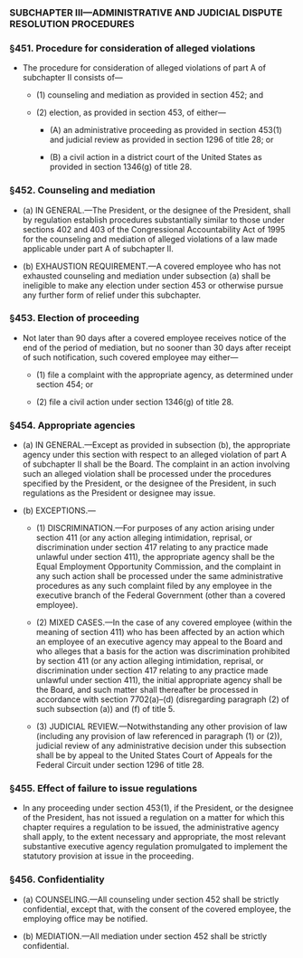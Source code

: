 ### SUBCHAPTER III—ADMINISTRATIVE AND JUDICIAL DISPUTE RESOLUTION PROCEDURES

### §451. Procedure for consideration of alleged violations
* The procedure for consideration of alleged violations of part A of subchapter II consists of—

  * (1) counseling and mediation as provided in section 452; and

  * (2) election, as provided in section 453, of either—

    * (A) an administrative proceeding as provided in section 453(1) and judicial review as provided in section 1296 of title 28; or

    * (B) a civil action in a district court of the United States as provided in section 1346(g) of title 28.

### §452. Counseling and mediation
* (a) IN GENERAL.—The President, or the designee of the President, shall by regulation establish procedures substantially similar to those under sections 402 and 403 of the Congressional Accountability Act of 1995 for the counseling and mediation of alleged violations of a law made applicable under part A of subchapter II.

* (b) EXHAUSTION REQUIREMENT.—A covered employee who has not exhausted counseling and mediation under subsection (a) shall be ineligible to make any election under section 453 or otherwise pursue any further form of relief under this subchapter.

### §453. Election of proceeding
* Not later than 90 days after a covered employee receives notice of the end of the period of mediation, but no sooner than 30 days after receipt of such notification, such covered employee may either—

  * (1) file a complaint with the appropriate agency, as determined under section 454; or

  * (2) file a civil action under section 1346(g) of title 28.

### §454. Appropriate agencies
* (a) IN GENERAL.—Except as provided in subsection (b), the appropriate agency under this section with respect to an alleged violation of part A of subchapter II shall be the Board. The complaint in an action involving such an alleged violation shall be processed under the procedures specified by the President, or the designee of the President, in such regulations as the President or designee may issue.

* (b) EXCEPTIONS.—

  * (1) DISCRIMINATION.—For purposes of any action arising under section 411 (or any action alleging intimidation, reprisal, or discrimination under section 417 relating to any practice made unlawful under section 411), the appropriate agency shall be the Equal Employment Opportunity Commission, and the complaint in any such action shall be processed under the same administrative procedures as any such complaint filed by any employee in the executive branch of the Federal Government (other than a covered employee).

  * (2) MIXED CASES.—In the case of any covered employee (within the meaning of section 411) who has been affected by an action which an employee of an executive agency may appeal to the Board and who alleges that a basis for the action was discrimination prohibited by section 411 (or any action alleging intimidation, reprisal, or discrimination under section 417 relating to any practice made unlawful under section 411), the initial appropriate agency shall be the Board, and such matter shall thereafter be processed in accordance with section 7702(a)–(d) (disregarding paragraph (2) of such subsection (a)) and (f) of title 5.

  * (3) JUDICIAL REVIEW.—Notwithstanding any other provision of law (including any provision of law referenced in paragraph (1) or (2)), judicial review of any administrative decision under this subsection shall be by appeal to the United States Court of Appeals for the Federal Circuit under section 1296 of title 28.

### §455. Effect of failure to issue regulations
* In any proceeding under section 453(1), if the President, or the designee of the President, has not issued a regulation on a matter for which this chapter requires a regulation to be issued, the administrative agency shall apply, to the extent necessary and appropriate, the most relevant substantive executive agency regulation promulgated to implement the statutory provision at issue in the proceeding.

### §456. Confidentiality
* (a) COUNSELING.—All counseling under section 452 shall be strictly confidential, except that, with the consent of the covered employee, the employing office may be notified.

* (b) MEDIATION.—All mediation under section 452 shall be strictly confidential.
